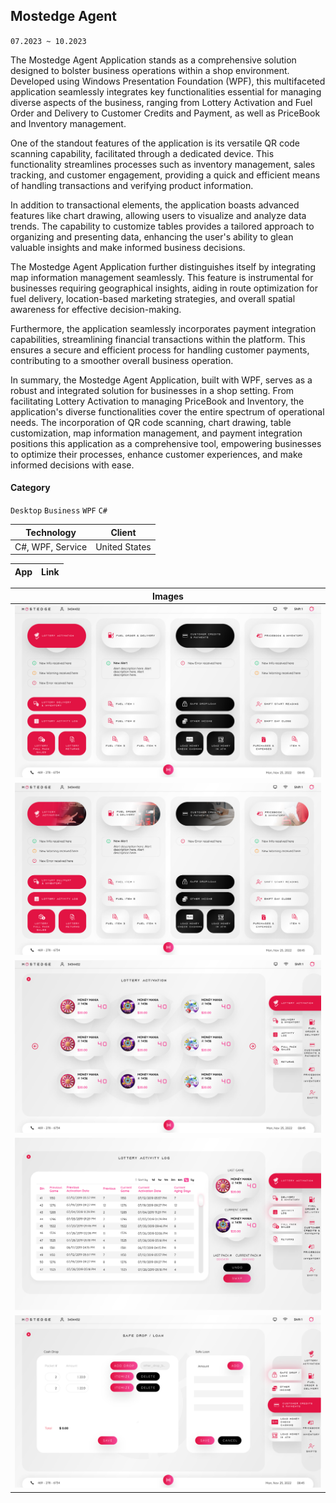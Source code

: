 ## Mostedge Agent

`07.2023 ~ 10.2023`

The Mostedge Agent Application stands as a comprehensive solution designed to bolster business operations within a shop environment. Developed using Windows Presentation Foundation (WPF), this multifaceted application seamlessly integrates key functionalities essential for managing diverse aspects of the business, ranging from Lottery Activation and Fuel Order and Delivery to Customer Credits and Payment, as well as PriceBook and Inventory management.

One of the standout features of the application is its versatile QR code scanning capability, facilitated through a dedicated device. This functionality streamlines processes such as inventory management, sales tracking, and customer engagement, providing a quick and efficient means of handling transactions and verifying product information.

In addition to transactional elements, the application boasts advanced features like chart drawing, allowing users to visualize and analyze data trends. The capability to customize tables provides a tailored approach to organizing and presenting data, enhancing the user's ability to glean valuable insights and make informed business decisions.

The Mostedge Agent Application further distinguishes itself by integrating map information management seamlessly. This feature is instrumental for businesses requiring geographical insights, aiding in route optimization for fuel delivery, location-based marketing strategies, and overall spatial awareness for effective decision-making.

Furthermore, the application seamlessly incorporates payment integration capabilities, streamlining financial transactions within the platform. This ensures a secure and efficient process for handling customer payments, contributing to a smoother overall business operation.

In summary, the Mostedge Agent Application, built with WPF, serves as a robust and integrated solution for businesses in a shop setting. From facilitating Lottery Activation to managing PriceBook and Inventory, the application's diverse functionalities cover the entire spectrum of operational needs. The incorporation of QR code scanning, chart drawing, table customization, map information management, and payment integration positions this application as a comprehensive tool, empowering businesses to optimize their processes, enhance customer experiences, and make informed decisions with ease.

#### Category

`Desktop` `Business` `WPF` `C#`

|    Technology    |    Client     |
| :--------------: | :-----------: |
| C#, WPF, Service | United States |

| App | Link |
| :-: | :--: |

|              Images              |
| :------------------------------: |
| ![](image/mostedge_agent/01.png) |
| ![](image/mostedge_agent/02.png) |
| ![](image/mostedge_agent/03.png) |
| ![](image/mostedge_agent/04.png) |
| ![](image/mostedge_agent/05.png) |
